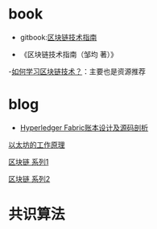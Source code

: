 
# book 
- gitbook:[区块链技术指南](https://github.com/yeasy/blockchain_guide)

- 《区块链技术指南（邹均 著）》
 
-[如何学习区块链技术？](https://www.zhihu.com/question/51047975)：主要也是资源推荐

# blog 

- [Hyperledger Fabric账本设计及源码剖析](https://zhuanlan.zhihu.com/p/31170225)

[以太坊的工作原理](http://www.jianshu.com/p/55dcefe9c421)


[区块链 系列1](http://blog.csdn.net/yeasy)

[区块链 系列2](http://www.cnblogs.com/studyzy/tag/%E5%8C%BA%E5%9D%97%E9%93%BE/)

 

# 共识算法